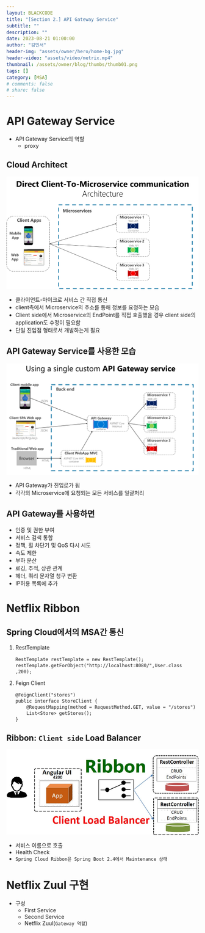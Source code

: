 ```yaml
---
layout: BLACKCODE
title: "[Section 2.] API Gateway Service"
subtitle: ""
description: ""
date: 2023-08-21 01:00:00
author: "김민서"
header-img: "assets/owner/hero/home-bg.jpg"
header-video: "assets/video/metrix.mp4"
thumbnail: /assets/owner/blog/thumbs/thumb01.png
tags: []
category: [MSA]
# comments: false
# share: false
---
```


# API Gateway Service
- API Gateway Service의 역할
  - proxy

## Cloud Architect
![img](/assets/category/MSA/inflearn/02-01.png)
- 클라이언트-마이크로 서비스 간 직접 통신
- client측에서 Microservice의 주소를 통해 정보를 요청하는 모습   
- Client side에서 Microservice의 EndPoint를 직접 호출했을 경우 client side의 application도 수정이 필요함   
- 단일 진입점 형태로서 개발하는게 필요

## API Gateway Service를 사용한 모습
![img](/assets/category/MSA/inflearn/02-02.png)
- API Gateway가 진입로가 됨
- 각각의 Microservice에 요청되는 모든 서비스를 일괄처리

## API Gateway를 사용하면
- 인증 및 권한 부여
- 서비스 검색 통합
- 정책, 횔 차단기 및 QoS 다시 시도
- 속도 제한
- 부하 분산
- 로깅, 추적, 상관 관계
- 헤더, 쿼리 문자열 청구 변환
- IP허용 목록에 추가

# Netflix Ribbon
## Spring Cloud에서의 MSA간 통신
1. RestTemplate
   ```
   RestTemplate restTemplate = new RestTemplate();
   restTemplate.getForObject("http://localhost:8080/",User.class ,200);
   ```
2. Feign Client
    ```
    @FeignClient("stores")
    public interface StoreClient {
        @RequestMapping(method = RequestMethod.GET, value = "/stores")
        List<Store> getStores();
    }
    ```

## Ribbon: `Client side` Load Balancer
![img](/assets/category/MSA/inflearn/02-03.jpg)
- 서비스 이름으로 호출
- Health Check
- `Spring Cloud Ribbon은 Spring Boot 2.4에서 Maintenance 상태`

# Netflix Zuul 구현
- 구성
  - First Service
  - Second Service
  - Netflix Zuul(`Gateway 역할`)